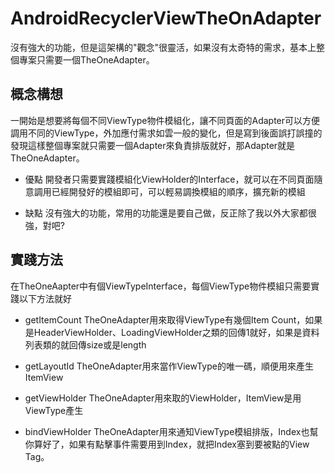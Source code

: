 # AndroidRecyclerViewTheOnAdapter
沒有強大的功能，但是這架構的"觀念"很靈活，如果沒有太奇特的需求，基本上整個專案只需要一個TheOneAdapter。

## 概念構想
一開始是想要將每個不同ViewType物件模組化，讓不同頁面的Adapter可以方便調用不同的ViewType，外加應付需求如雲一般的變化，但是寫到後面誤打誤撞的發現這樣整個專案就只需要一個Adapter來負責排版就好，那Adapter就是TheOneAdapter。

* 優點
開發者只需要實踐模組化ViewHolder的Interface，就可以在不同頁面隨意調用已經開發好的模組即可，可以輕易調換模組的順序，擴充新的模組

* 缺點
沒有強大的功能，常用的功能還是要自己做，反正除了我以外大家都很強，對吧?

## 實踐方法
在TheOneAapter中有個ViewTypeInterface，每個ViewType物件模組只需要實踐以下方法就好

* getItemCount 
TheOneAdapter用來取得ViewType有幾個Item Count，如果是HeaderViewHolder、LoadingViewHolder之類的回傳1就好，如果是資料列表類的就回傳size或是length

* getLayoutId
TheOneAdapter用來當作ViewType的唯一碼，順便用來產生ItemView

* getViewHolder
TheOneAdapter用來取的ViewHolder，ItemView是用ViewType產生

* bindViewHolder
TheOneAdapter用來通知ViewType模組排版，Index也幫你算好了，如果有點擊事件需要用到Index，就把Index塞到要被點的View Tag。
